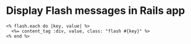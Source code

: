 # Display Flash messages in Rails app

```
<% flash.each do |key, value| %>
  <%= content_tag :div, value, class: "flash #{key}" %>
<% end %>
```
